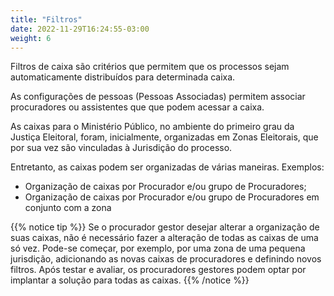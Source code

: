 ```yaml
---
title: "Filtros"
date: 2022-11-29T16:24:55-03:00
weight: 6
---
```


Filtros de caixa são critérios que permitem que os processos sejam automaticamente distribuídos para determinada caixa.

As configurações de pessoas (Pessoas Associadas) permitem associar procuradores ou assistentes que que podem acessar a caixa.

As caixas para o Ministério Público, no ambiente do primeiro grau da Justiça Eleitoral, foram, inicialmente, organizadas em Zonas Eleitorais, que por sua vez são vinculadas à Jurisdição do processo.

Entretanto, as caixas podem ser organizadas de várias maneiras. Exemplos:
+ Organização de caixas por Procurador e/ou grupo de Procuradores;
+ Organização de caixas por Procurador e/ou grupo de Procuradores em conjunto com a zona

{{% notice tip %}}
Se o procurador gestor desejar alterar a organização de suas caixas, não é necessário fazer a alteração de todas as caixas de uma só vez. Pode-se começar, por exemplo, por uma zona de uma pequena jurisdição, adicionando as novas caixas de procuradores e definindo novos filtros. Após testar e avaliar, os procuradores gestores podem optar por implantar a solução para todas as caixas.
{{% /notice %}}
